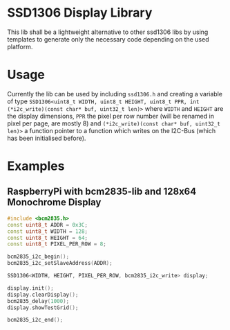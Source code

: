 # SSD1306 Display Library
This lib shall be a lightweight alternative to other ssd1306 libs by using templates to generate only the necessary code depending on the used platform.

# Usage
Currently the lib can be used by including ```ssd1306.h``` and creating a variable of type ```SSD1306<uint8_t WIDTH, uint8_t HEIGHT, uint8_t PPR, int (*i2c_write)(const char* buf, uint32_t len)>``` where ```WIDTH``` and ```HEIGHT``` are the display dimensions, ```PPR``` the pixel per row number (will be renamed in pixel per page, are mostly 8) and ```(*i2c_write)(const char* buf, uint32_t len)>``` a function pointer to a function which writes on the I2C-Bus (which has been initialised before).


# Examples
## RaspberryPi with bcm2835-lib and 128x64 Monochrome Display 

```cpp
#include <bcm2835.h>
const uint8_t ADDR = 0x3C;
const uint8_t WIDTH = 128;
const uint8_t HEIGHT = 64;
const uint8_t PIXEL_PER_ROW = 8;

bcm2835_i2c_begin();
bcm2835_i2c_setSlaveAddress(ADDR);

SSD1306<WIDTH, HEIGHT, PIXEL_PER_ROW, bcm2835_i2c_write> display;

display.init();
display.clearDisplay();
bcm2835_delay(1000);
display.showTestGrid();

bcm2835_i2c_end();

```
